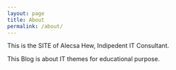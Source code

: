 ```yaml
---
layout: page
title: About
permalink: /about/
---
```


This is the SITE of Alecsa Hew, Indipedent IT Consultant.

This Blog is about IT themes for educational purpose.
